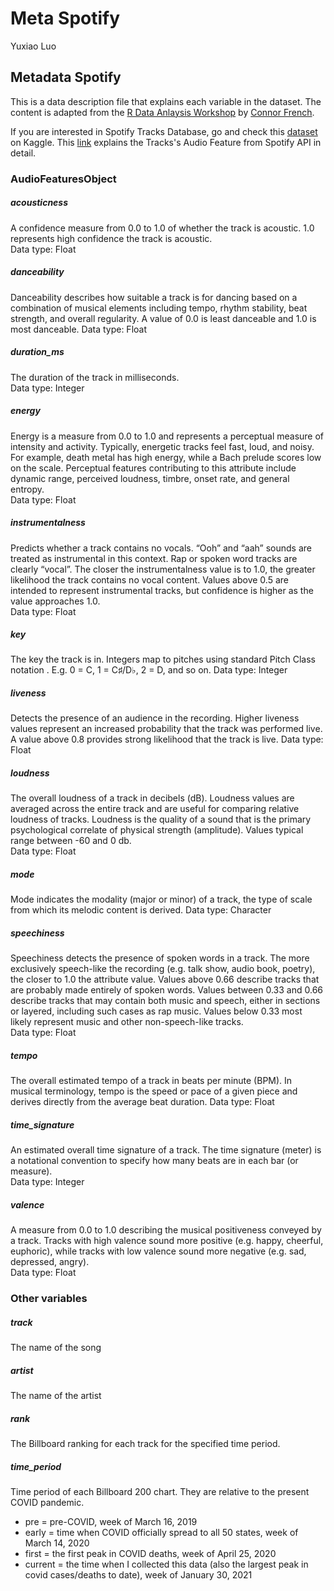 # Meta Spotify

Yuxiao Luo

## Metadata Spotify
This is a data description file that explains each variable in the dataset. The content is adapted from the [R Data Anlaysis Workshop](https://github.com/GC-DRI/r_data_analysis_2021) by [Connor French](https://github.com/connor-french). 

If you are interested in Spotify Tracks Database, go and check this [dataset](https://www.kaggle.com/zaheenhamidani/ultimate-spotify-tracks-db) on Kaggle.
This [link](https://developer.spotify.com/documentation/web-api/reference/#/operations/get-audio-features) explains the Tracks's Audio Feature from Spotify API in detail. 

### AudioFeaturesObject

##### acousticness  
A confidence measure from 0.0 to 1.0 of whether the track is acoustic. 1.0 represents high confidence the track is acoustic.	
Data type: Float  

##### danceability
Danceability describes how suitable a track is for dancing based on a combination of musical elements including tempo, rhythm stability, beat strength, and overall regularity. A value of 0.0 is least danceable and 1.0 is most danceable.
Data type: Float  

##### duration_ms
The duration of the track in milliseconds.	
Data type: Integer  

##### energy
Energy is a measure from 0.0 to 1.0 and represents a perceptual measure of intensity and activity. Typically, energetic tracks feel fast, loud, and noisy. For example, death metal has high energy, while a Bach prelude scores low on the scale. Perceptual features contributing to this attribute include dynamic range, perceived loudness, timbre, onset rate, and general entropy.	
Data type: Float

##### instrumentalness
Predicts whether a track contains no vocals. “Ooh” and “aah” sounds are treated as instrumental in this context. Rap or spoken word tracks are clearly “vocal”. The closer the instrumentalness value is to 1.0, the greater likelihood the track contains no vocal content. Values above 0.5 are intended to represent instrumental tracks, but confidence is higher as the value approaches 1.0.	
Data type: Float  

##### key
The key the track is in. Integers map to pitches using standard Pitch Class notation . E.g. 0 = C, 1 = C♯/D♭, 2 = D, and so on.	
Data type: Integer  

##### liveness
Detects the presence of an audience in the recording. Higher liveness values represent an increased probability that the track was performed live. A value above 0.8 provides strong likelihood that the track is live.	
Data type: Float

##### loudness
The overall loudness of a track in decibels (dB). Loudness values are averaged across the entire track and are useful for comparing relative loudness of tracks. Loudness is the quality of a sound that is the primary psychological correlate of physical strength (amplitude). Values typical range between -60 and 0 db.	
Data type: Float

##### mode
Mode indicates the modality (major or minor) of a track, the type of scale from which its melodic content is derived. 
Data type: Character

##### speechiness
Speechiness detects the presence of spoken words in a track. The more exclusively speech-like the recording (e.g. talk show, audio book, poetry), the closer to 1.0 the attribute value. Values above 0.66 describe tracks that are probably made entirely of spoken words. Values between 0.33 and 0.66 describe tracks that may contain both music and speech, either in sections or layered, including such cases as rap music. Values below 0.33 most likely represent music and other non-speech-like tracks.	
Data type: Float  

##### tempo
The overall estimated tempo of a track in beats per minute (BPM). In musical terminology, tempo is the speed or pace of a given piece and derives directly from the average beat duration.	Data type: Float  

##### time_signature
An estimated overall time signature of a track. The time signature (meter) is a notational convention to specify how many beats are in each bar (or measure).	
Data type: Integer  

##### valence
A measure from 0.0 to 1.0 describing the musical positiveness conveyed by a track. Tracks with high valence sound more positive (e.g. happy, cheerful, euphoric), while tracks with low valence sound more negative (e.g. sad, depressed, angry).	
Data type: Float


### Other variables

##### track
The name of the song

##### artist
The name of the artist

##### rank
The Billboard ranking for each track for the specified time period. 

##### time_period
Time period of each Billboard 200 chart. They are relative to the present COVID pandemic.  

* pre = pre-COVID, week of March 16, 2019
* early = time when COVID officially spread to all 50 states, week of March 14, 2020
* first = the first peak in COVID deaths, week of April 25, 2020
* current = the time when I collected this data (also the largest peak in covid cases/deaths to date), week of January 30, 2021

